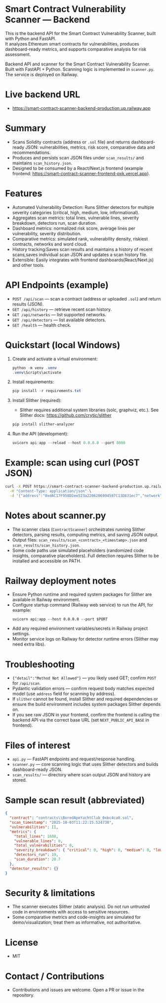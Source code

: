 # Smart Contract Vulnerability Scanner — Backend

This is the backend API for the Smart Contract Vulnerability Scanner, built with Python and FastAPI.  
It analyzes Ethereum smart contracts for vulnerabilities, produces dashboard-ready metrics, and supports comparative analysis for risk assessment.

Backend API and scanner for the Smart Contract Vulnerability Scanner.  
Built with FastAPI + Python. Scanning logic is implemented in `scanner.py`. The service is deployed on Railway.

# Live backend URL
- https://smart-contract-scanner-backend-production.up.railway.app

# Summary
- Scans Solidity contracts (address or `.sol` file) and returns dashboard-ready JSON: vulnerabilities, metrics, risk score, comparative data and recommendations.
- Produces and persists scan JSON files under `scan_results/` and maintains `scan_history.json`.
- Designed to be consumed by a React/Next.js frontend (example frontend: https://smart-contract-scanner-frontend-pxk.vercel.app).

# Features
- Automated Vulnerability Detection: Runs Slither detectors for multiple severity categories (critical, high, medium, low, informational).
- Aggregates scan metrics: total lines, vulnerable lines, severity breakdown, detectors run, scan duration.
- Dashboard metrics: normalized risk score, average lines per vulnerability, severity distribution.
- Comparative metrics: simulated rank, vulnerability density, riskiest contracts, networks and word cloud.
- History tracking:Saves scan results and maintains a history of recent scans,saves individual scan JSON and updates a scan history file.
- Extensible: Easily integrates with frontend dashboards(React/Next.js) and other tools.

# API Endpoints (example)
- `POST /api/scan` — scan a contract (address or uploaded `.sol`) and return results (JSON).
- `GET /api/history` — retrieve recent scan history.
- `GET /api/networks` — list supported networks.
- `GET /api/detectors` — list available detectors.
- `GET /health` — health check.

# Quickstart (local Windows)
1. Create and activate a virtual environment:
   ```powershell
   python -m venv .venv
   .venv\Scripts\activate
   ```

2. Install requirements:
   ```powershell
   pip install -r requirements.txt
   ```

3. Install Slither (required):
   - Slither requires additional system libraries (solc, graphviz, etc.). See Slither docs: https://github.com/crytic/slither
   ```powershell
   pip install slither-analyzer
   ```

4. Run the API (development):
   ```powershell
   uvicorn api:app --reload --host 0.0.0.0 --port 8000
   ```

# Example: scan using curl (POST JSON)
```sh
curl -X POST https://smart-contract-scanner-backend-production.up.railway.app/api/scan \
  -H "Content-Type: application/json" \
  -d '{"address":"0xdAC17F958D2ee523a2206206994597C13D831ec7","network":"mainnet"}'
```

# Notes about scanner.py
- The scanner class (`ContractScanner`) orchestrates running Slither detectors, parsing results, computing metrics, and saving JSON output.
- Output files: `scan_results/scan_<contract>_<timestamp>.json` and `scan_results/scan_history.json`.
- Some code paths use simulated placeholders (randomized code insights, comparative placeholders). Full detection requires Slither to be installed and accessible on PATH.

# Railway deployment notes
- Ensure Python runtime and required system packages for Slither are available in Railway environment.
- Configure startup command (Railway web service) to run the API, for example:
  ```
  uvicorn api:app --host 0.0.0.0 --port $PORT
  ```
- Add any required environment variables/secrets in Railway project settings.
- Monitor service logs on Railway for detector runtime errors (Slither may need extra libs).

# Troubleshooting
- `{"detail":"Method Not Allowed"}` — you likely used GET; confirm `POST` for `/api/scan`.
- Pydantic validation errors — confirm request body matches expected model (use `address` field for scanning by address).
- If `slither` cannot be found, install Slither and required dependencies or ensure the build environment includes system packages Slither depends on.
- If you see raw JSON in your frontend, confirm the frontend is calling the backend API via the correct base URL (set `NEXT_PUBLIC_API_BASE` in frontend).

# Files of interest
- `api.py` — FastAPI endpoints and request/response handling.
- `scanner.py` — core scanning logic that uses Slither detectors and builds dashboard-ready JSON.
- `scan_results/` — directory where scan output JSON and history are stored.

# Sample scan result (abbreviated)
```json
{
  "contract": "contracts\\BoredApeYachtClub_0xbc4ca0.sol",
  "scan_timestamp": "2025-10-03T11:22:15.524730",
  "vulnerabilities": [],
  "metrics": {
    "total_lines": 1608,
    "vulnerable_lines": 0,
    "total_vulnerabilities": 0,
    "severity_breakdown": { "critical": 0, "high": 0, "medium": 0, "low": 0, "informational": 0 },
    "detectors_run": 19,
    "scan_duration": 20.7
  },
  "detector_results": {}
}
```

# Security & limitations
- The scanner executes Slither (static analysis). Do not run untrusted code in environments with access to sensitive resources.
- Some comparative metrics and code-insights are simulated for demo/visualization; treat them as informative, not authoritative.

# License
- MIT

# Contact / Contributions
- Contributions and issues are welcome. Open a PR or issue in the repository.
